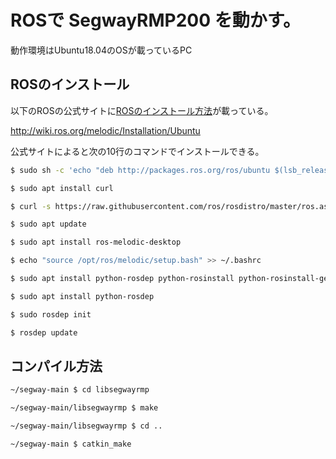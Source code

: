 # ROSで SegwayRMP200 を動かす。
動作環境はUbuntu18.04のOSが載っているPC
## ROSのインストール
以下のROSの公式サイトに[ROSのインストール方法](http://wiki.ros.org/melodic/Installation/Ubuntu)が載っている。

http://wiki.ros.org/melodic/Installation/Ubuntu

公式サイトによると次の10行のコマンドでインストールできる。

```bash
$ sudo sh -c 'echo "deb http://packages.ros.org/ros/ubuntu $(lsb_release -sc) main" > /etc/apt/sources.list.d/ros-latest.list'
```
```bash
$ sudo apt install curl
```
```bash
$ curl -s https://raw.githubusercontent.com/ros/rosdistro/master/ros.asc | sudo apt-key add -
```
```bash
$ sudo apt update
```
```bash
$ sudo apt install ros-melodic-desktop
```
```bash
$ echo "source /opt/ros/melodic/setup.bash" >> ~/.bashrc
```
```bash
$ sudo apt install python-rosdep python-rosinstall python-rosinstall-generator python-wstool build-essential
```
```bash
$ sudo apt install python-rosdep
```
```bash
$ sudo rosdep init
```
```bash
$ rosdep update
```
## コンパイル方法
```bash
~/segway-main $ cd libsegwayrmp
```
```bash
~/segway-main/libsegwayrmp $ make
```
```bash
~/segway-main/libsegwayrmp $ cd ..
```
```sh
~/segway-main $ catkin_make
```

